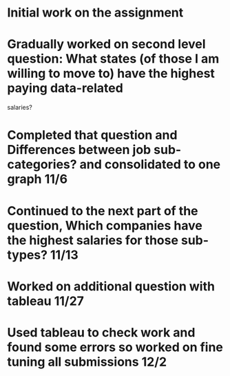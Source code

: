 # Initial work on the assignment
# Gradually worked on second level question: What states (of those I am willing to move to) have the highest paying data-related
salaries?
# Completed that question and Differences between job sub-categories? and consolidated to one graph 11/6
# Continued to the next part of the question, Which companies have the highest salaries for those sub-types? 11/13
# Worked on additional question with tableau 11/27
# Used tableau to check work and found some errors so worked on fine tuning all submissions 12/2
